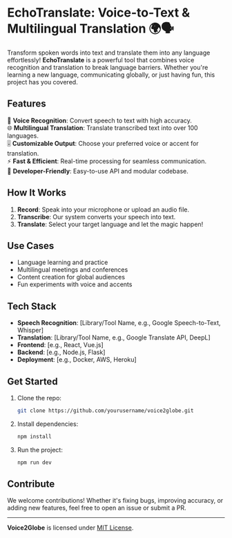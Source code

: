 # EchoTranslate: Voice-to-Text & Multilingual Translation 🌍🗣️  

Transform spoken words into text and translate them into any language effortlessly! **EchoTranslate** is a powerful tool that combines voice recognition and translation to break language barriers. Whether you're learning a new language, communicating globally, or just having fun, this project has you covered.  

## Features  
🎤 **Voice Recognition**: Convert speech to text with high accuracy.  
🌐 **Multilingual Translation**: Translate transcribed text into over 100 languages.  
🎚️ **Customizable Output**: Choose your preferred voice or accent for translation.  
⚡ **Fast & Efficient**: Real-time processing for seamless communication.  
🔧 **Developer-Friendly**: Easy-to-use API and modular codebase.  

## How It Works  
1. **Record**: Speak into your microphone or upload an audio file.  
2. **Transcribe**: Our system converts your speech into text.  
3. **Translate**: Select your target language and let the magic happen!  

## Use Cases  
- Language learning and practice  
- Multilingual meetings and conferences  
- Content creation for global audiences  
- Fun experiments with voice and accents  

## Tech Stack  
- **Speech Recognition**: [Library/Tool Name, e.g., Google Speech-to-Text, Whisper]  
- **Translation**: [Library/Tool Name, e.g., Google Translate API, DeepL]  
- **Frontend**: [e.g., React, Vue.js]  
- **Backend**: [e.g., Node.js, Flask]  
- **Deployment**: [e.g., Docker, AWS, Heroku]  

## Get Started  
1. Clone the repo:  
   ```bash  
   git clone https://github.com/yourusername/voice2globe.git  
   ```  
2. Install dependencies:  
   ```bash  
   npm install  
   ```
   
3. Run the project:  
   ```bash  
   npm run dev  
   ```  

## Contribute  
We welcome contributions! Whether it's fixing bugs, improving accuracy, or adding new features, feel free to open an issue or submit a PR.  

---

**Voice2Globe** is licensed under [MIT License](LICENSE).  
```
